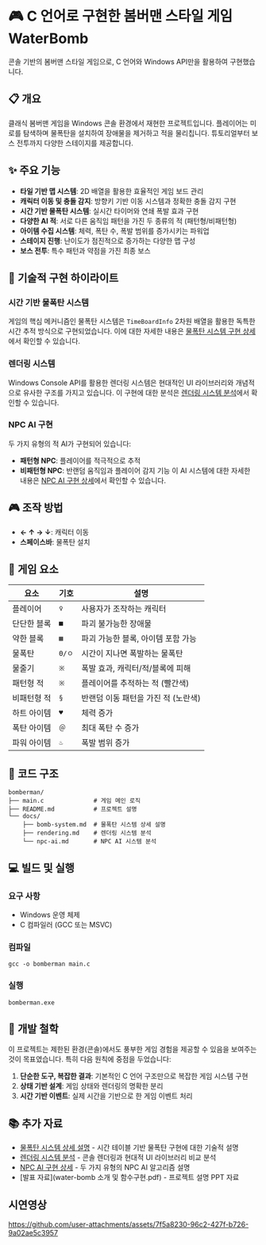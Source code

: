 # 🎮 C 언어로 구현한 봄버맨 스타일 게임 WaterBomb

콘솔 기반의 봄버맨 스타일 게임으로, C 언어와 Windows API만을 활용하여 구현했습니다.

## 📋 개요

클래식 봄버맨 게임을 Windows 콘솔 환경에서 재현한 프로젝트입니다. 플레이어는 미로를 탐색하며 물폭탄을 설치하여 장애물을 제거하고 적을 물리칩니다. 튜토리얼부터 보스 전투까지 다양한 스테이지를 제공합니다.

## ✨ 주요 기능

- **타일 기반 맵 시스템**: 2D 배열을 활용한 효율적인 게임 보드 관리
- **캐릭터 이동 및 충돌 감지**: 방향키 기반 이동 시스템과 정확한 충돌 감지 구현
- **시간 기반 물폭탄 시스템**: 실시간 타이머와 연쇄 폭발 효과 구현
- **다양한 AI 적**: 서로 다른 움직임 패턴을 가진 두 종류의 적 (패턴형/비패턴형)
- **아이템 수집 시스템**: 체력, 폭탄 수, 폭발 범위를 증가시키는 파워업
- **스테이지 진행**: 난이도가 점진적으로 증가하는 다양한 맵 구성
- **보스 전투**: 특수 패턴과 약점을 가진 최종 보스

## 🎯 기술적 구현 하이라이트

### 시간 기반 물폭탄 시스템
게임의 핵심 메커니즘인 물폭탄 시스템은 `TimeBoardInfo` 2차원 배열을 활용한 독특한 시간 추적 방식으로 구현되었습니다. 이에 대한 자세한 내용은 [물폭탄 시스템 구현 상세](docs/bomb-system.md)에서 확인할 수 있습니다.

### 렌더링 시스템
Windows Console API를 활용한 렌더링 시스템은 현대적인 UI 라이브러리와 개념적으로 유사한 구조를 가지고 있습니다. 이 구현에 대한 분석은 [렌더링 시스템 분석](docs/rendering.md)에서 확인할 수 있습니다.

### NPC AI 구현
두 가지 유형의 적 AI가 구현되어 있습니다:
- **패턴형 NPC**: 플레이어를 적극적으로 추적
- **비패턴형 NPC**: 반랜덤 움직임과 플레이어 감지 기능
이 AI 시스템에 대한 자세한 내용은 [NPC AI 구현 상세](docs/npc-ai.md)에서 확인할 수 있습니다.

## 🎮 조작 방법

- **← ↑ → ↓**: 캐릭터 이동
- **스페이스바**: 물폭탄 설치

## 🧩 게임 요소

| 요소 | 기호 | 설명 |
|------|------|------|
| 플레이어 | `♀` | 사용자가 조작하는 캐릭터 |
| 단단한 블록 | `■` | 파괴 불가능한 장애물 |
| 약한 블록 | `▦` | 파괴 가능한 블록, 아이템 포함 가능 |
| 물폭탄 | `Θ/ㅇ` | 시간이 지나면 폭발하는 물폭탄 |
| 물줄기 | `※` | 폭발 효과, 캐릭터/적/블록에 피해 |
| 패턴형 적 | `※` | 플레이어를 추적하는 적 (빨간색) |
| 비패턴형 적 | `§` | 반랜덤 이동 패턴을 가진 적 (노란색) |
| 하트 아이템 | `♥` | 체력 증가 |
| 폭탄 아이템 | `＠` | 최대 폭탄 수 증가 |
| 파워 아이템 | `♨` | 폭발 범위 증가 |

## 📄 코드 구조

```
bomberman/
├── main.c              # 게임 메인 로직
├── README.md           # 프로젝트 설명
└── docs/
    ├── bomb-system.md  # 물폭탄 시스템 상세 설명
    ├── rendering.md    # 렌더링 시스템 분석
    └── npc-ai.md       # NPC AI 시스템 분석
```

## 💻 빌드 및 실행

### 요구 사항
- Windows 운영 체제
- C 컴파일러 (GCC 또는 MSVC)

### 컴파일
```
gcc -o bomberman main.c
```

### 실행
```
bomberman.exe
```

## 🧠 개발 철학

이 프로젝트는 제한된 환경(콘솔)에서도 풍부한 게임 경험을 제공할 수 있음을 보여주는 것이 목표였습니다. 특히 다음 원칙에 중점을 두었습니다:

1. **단순한 도구, 복잡한 결과**: 기본적인 C 언어 구조만으로 복잡한 게임 시스템 구현
2. **상태 기반 설계**: 게임 상태와 렌더링의 명확한 분리
3. **시간 기반 이벤트**: 실제 시간을 기반으로 한 게임 이벤트 처리

## 📚 추가 자료

- [물폭탄 시스템 상세 설명](docs/bomb-system.md) - 시간 테이블 기반 물폭탄 구현에 대한 기술적 설명
- [렌더링 시스템 분석](docs/rendering.md) - 콘솔 렌더링과 현대적 UI 라이브러리 비교 분석
- [NPC AI 구현 상세](docs/npc-ai.md) - 두 가지 유형의 NPC AI 알고리즘 설명
- [발표 자료](water-bomb 소개 및 함수구현.pdf) - 프로젝트 설명 PPT 자료

## 시연영상



https://github.com/user-attachments/assets/7f5a8230-96c2-427f-b726-9a02ae5c3957

